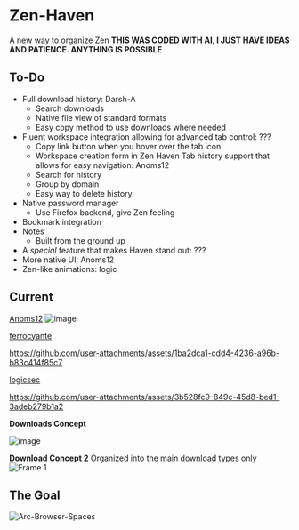 # Zen-Haven
A new way to organize Zen
**THIS WAS CODED WITH AI, I JUST HAVE IDEAS AND PATIENCE. ANYTHING IS POSSIBLE**
## To-Do
* Full download history: Darsh-A
  * Search downloads
  * Native file view of standard formats
  * Easy copy method to use downloads where needed
* Fluent workspace integration allowing for advanced tab control: ???
  * Copy link button when you hover over the tab icon
  * Workspace creation form in Zen Haven
Tab history support that allows for easy navigation: Anoms12
  * Search for history
  * Group by domain
  * Easy way to delete history
* Native password manager
  * Use Firefox backend, give Zen feeling
* Bookmark integration
* Notes
   * Built from the ground up
* A _special_ feature that makes Haven stand out: ???
* More native UI: Anoms12
* Zen-like animations: logic


## Current
[Anoms12](https://github.com/Anoms12)
![image](https://github.com/user-attachments/assets/df8ba264-919f-4843-9fe7-ba476ed6a470)

[ferrocyante](https://github.com/ferrocyante)

https://github.com/user-attachments/assets/1ba2dca1-cdd4-4236-a96b-b83c414f85c7

[logicsec](https://github.com/logicsec)


https://github.com/user-attachments/assets/3b528fc9-849c-45d8-bed1-3adeb279b1a2


**Downloads Concept**

![image](https://github.com/user-attachments/assets/a8fde0b7-4e75-476f-a1d3-f72dc3f16f92)


**Download Concept 2**
Organized into the main download types only
![Frame 1](https://github.com/user-attachments/assets/b0ade386-871d-4225-b001-7434bcd5b4b8)


## The Goal
![Arc-Browser-Spaces](https://github.com/user-attachments/assets/b7e4e9ee-5d52-4112-bc75-1895d77aa40a)


